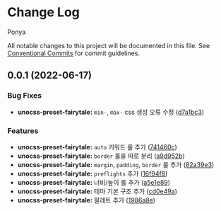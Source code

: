 # Change Log
Ponya

All notable changes to this project will be documented in this file.
See [Conventional Commits](https://conventionalcommits.org) for commit guidelines.

## 0.0.1 (2022-06-17)

### Bug Fixes

* **unocss-preset-fairytale:** `min-`, `max-` css 생성 오류 수정 ([d7a1bc3](https://github.com/dungsil/ponya/commit/d7a1bc3560ec3a197475e0c9dd6c5ec573f805fb))

### Features

* **unocss-preset-fairytale:** `auto` 키워드 룰 추가 ([741460c](https://github.com/dungsil/ponya/commit/741460c34cb227a2997275ba5173b3a3160d7455))
* **unocss-preset-fairytale:** `border` 룰을 따로 분리 ([a9d952b](https://github.com/dungsil/ponya/commit/a9d952b49816a27d32b0b2b98eceeafccecfbf49))
* **unocss-preset-fairytale:** `margin`, `padding`, `border` 룰 추가 ([82a39e3](https://github.com/dungsil/ponya/commit/82a39e312d887d0140ddf7d8c3b8604da1fba28e))
* **unocss-preset-fairytale:** `preflights` 추가 ([16f94f8](https://github.com/dungsil/ponya/commit/16f94f858fa0ca873d7cf9273e2257a4789768ff))
* **unocss-preset-fairytale:** 너비/높이 룰 추가 ([a5e1e89](https://github.com/dungsil/ponya/commit/a5e1e8958875a68b6a409ddb128dd06e481912cc))
* **unocss-preset-fairytale:** 테마 기본 구조 추가 ([cd0e49a](https://github.com/dungsil/ponya/commit/cd0e49aa7018e0800c06f020d50aa4aaaf81b064))
* **unocss-preset-fairytale:** 팔레트 추가 ([1986a8e](https://github.com/dungsil/ponya/commit/1986a8e0759c7131bd599dc1e96f02ea2b10199e))
